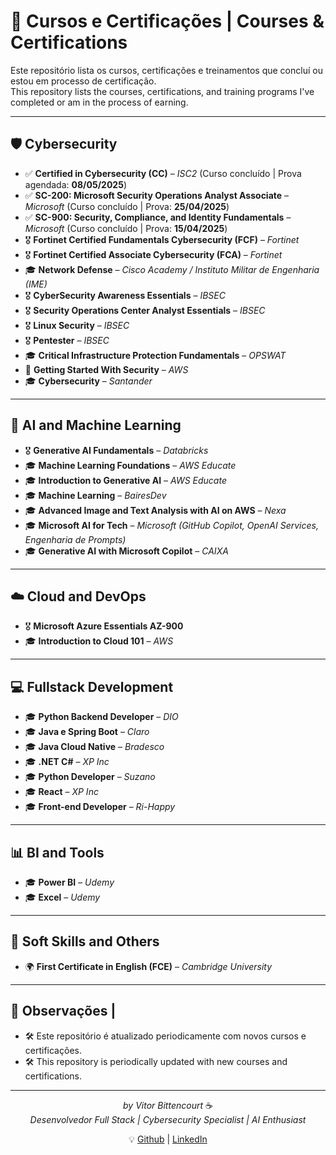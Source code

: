 # 🏅 Cursos e Certificações | Courses & Certifications

Este repositório lista os cursos, certificações e treinamentos que concluí ou estou em processo de certificação.  
This repository lists the courses, certifications, and training programs I've completed or am in the process of earning.

---

## 🛡️ Cybersecurity

- ✅ **Certified in Cybersecurity (CC)** – *ISC2* (Curso concluído | Prova agendada: **08/05/2025**)
- ✅ **SC-200: Microsoft Security Operations Analyst Associate** – *Microsoft* (Curso concluído | Prova: **25/04/2025**)
- ✅ **SC-900: Security, Compliance, and Identity Fundamentals** – *Microsoft* (Curso concluído | Prova: **15/04/2025**)
- 🎖️ **Fortinet Certified Fundamentals Cybersecurity (FCF)** – *Fortinet*
- 🎖️ **Fortinet Certified Associate Cybersecurity (FCA)** – *Fortinet*
- 🎓 **Network Defense** – *Cisco Academy / Instituto Militar de Engenharia (IME)*
- 🎖️ **CyberSecurity Awareness Essentials** – *IBSEC*
- 🎖️ **Security Operations Center Analyst Essentials** – *IBSEC*
- 🎖️ **Linux Security** – *IBSEC*
- 🎖️ **Pentester** – *IBSEC*
- 🎓 **Critical Infrastructure Protection Fundamentals** – *OPSWAT*
- 🧪 **Getting Started With Security** – *AWS*
- 🎓 **Cybersecurity** – *Santander*

---

## 🤖 AI and Machine Learning

- 🎖️ **Generative AI Fundamentals** – *Databricks*
- 🎓 **Machine Learning Foundations** – *AWS Educate*
- 🎓 **Introduction to Generative AI** – *AWS Educate*
- 🎓 **Machine Learning** – *BairesDev*
- 🎓 **Advanced Image and Text Analysis with AI on AWS** – *Nexa*
- 🎓 **Microsoft AI for Tech** – *Microsoft (GitHub Copilot, OpenAI Services, Engenharia de Prompts)*
- 🎓 **Generative AI with Microsoft Copilot** – *CAIXA*

---

## ☁️ Cloud and DevOps

- 🎖️ **Microsoft Azure Essentials AZ-900**
- 🎓 **Introduction to Cloud 101** – *AWS*

---

## 💻 Fullstack Development

- 🎓 **Python Backend Developer** – *DIO*
- 🎓 **Java e Spring Boot** – *Claro*
- 🎓 **Java Cloud Native** – *Bradesco*
- 🎓 **.NET C#** – *XP Inc*
- 🎓 **Python Developer** – *Suzano*
- 🎓 **React** – *XP Inc*
- 🎓 **Front-end Developer** – *Ri-Happy*

---

## 📊 BI and Tools

- 🎓 **Power BI** – *Udemy*
- 🎓 **Excel** – *Udemy*

---

## 🧠 Soft Skills and Others

- 🌍 **First Certificate in English (FCE)** – *Cambridge University*

---

## 📌 Observações | 

- 🛠️ Este repositório é atualizado periodicamente com novos cursos e certificações.
- 🛠️ This repository is periodically updated with new courses and certifications.

---

<div align="center">
  
  *by Vitor Bittencourt* ☕  
*Desenvolvedor Full Stack | Cybersecurity Specialist | AI Enthusiast*

💡 [Github](https://github.com/vitorVBD) | [LinkedIn](https://www.linkedin.com/in/vitor-bittencourt-8ab27bbb/)

</div>
